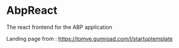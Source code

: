 # AbpReact

The react frontend for the ABP application

Landing page from : <https://tomve.gumroad.com/l/startuptemplate>
